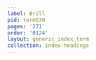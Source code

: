 ```yaml
---
label: Brill
pid: term530
pages: '271'
order: '0124'
layout: generic_index_term
collection: index-headings
---
```

